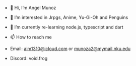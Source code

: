 - 👋 Hi, I’m Angel Munoz

- 👀 I’m interested in Jrpgs, Anime, Yu-Gi-Oh and Penguins

- 🌱 I’m currently re-learning node.js, typescript and dart

- 📫 How to reach me 
- Email: aim1310@icloud.com or munoza2@mymail.nku.edu
- Discord: void.frog
